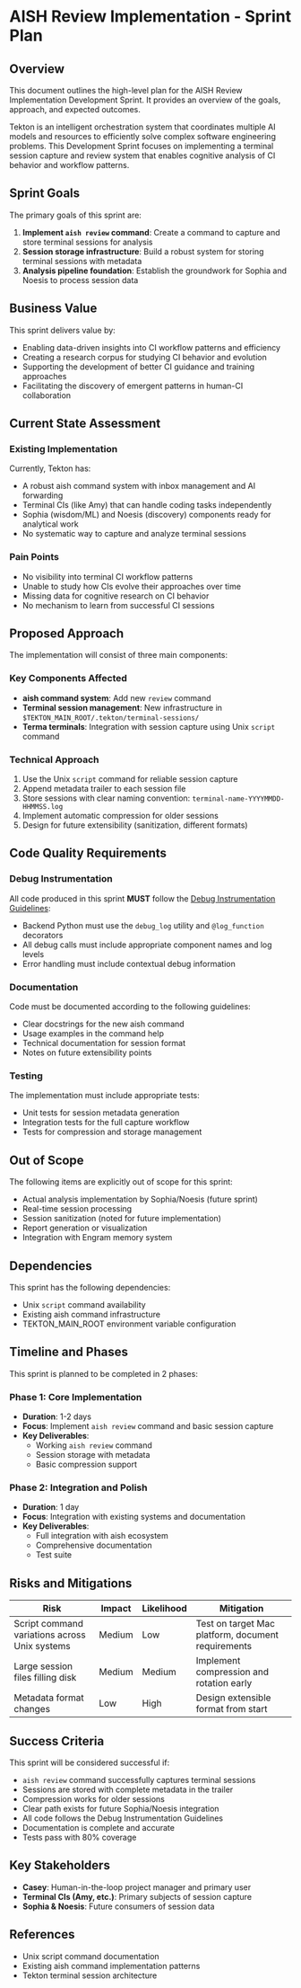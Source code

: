# AISH Review Implementation - Sprint Plan

## Overview

This document outlines the high-level plan for the AISH Review Implementation Development Sprint. It provides an overview of the goals, approach, and expected outcomes.

Tekton is an intelligent orchestration system that coordinates multiple AI models and resources to efficiently solve complex software engineering problems. This Development Sprint focuses on implementing a terminal session capture and review system that enables cognitive analysis of CI behavior and workflow patterns.

## Sprint Goals

The primary goals of this sprint are:

1. **Implement `aish review` command**: Create a command to capture and store terminal sessions for analysis
2. **Session storage infrastructure**: Build a robust system for storing terminal sessions with metadata
3. **Analysis pipeline foundation**: Establish the groundwork for Sophia and Noesis to process session data

## Business Value

This sprint delivers value by:

- Enabling data-driven insights into CI workflow patterns and efficiency
- Creating a research corpus for studying CI behavior and evolution
- Supporting the development of better CI guidance and training approaches
- Facilitating the discovery of emergent patterns in human-CI collaboration

## Current State Assessment

### Existing Implementation

Currently, Tekton has:
- A robust aish command system with inbox management and AI forwarding
- Terminal CIs (like Amy) that can handle coding tasks independently
- Sophia (wisdom/ML) and Noesis (discovery) components ready for analytical work
- No systematic way to capture and analyze terminal sessions

### Pain Points

- No visibility into terminal CI workflow patterns
- Unable to study how CIs evolve their approaches over time
- Missing data for cognitive research on CI behavior
- No mechanism to learn from successful CI sessions

## Proposed Approach

The implementation will consist of three main components:

### Key Components Affected

- **aish command system**: Add new `review` command
- **Terminal session management**: New infrastructure in `$TEKTON_MAIN_ROOT/.tekton/terminal-sessions/`
- **Terma terminals**: Integration with session capture using Unix `script` command

### Technical Approach

1. Use the Unix `script` command for reliable session capture
2. Append metadata trailer to each session file
3. Store sessions with clear naming convention: `terminal-name-YYYYMMDD-HHMMSS.log`
4. Implement automatic compression for older sessions
5. Design for future extensibility (sanitization, different formats)

## Code Quality Requirements

### Debug Instrumentation

All code produced in this sprint **MUST** follow the [Debug Instrumentation Guidelines](/MetaData/TektonDocumentation/DeveloperGuides/Debugging/DebuggingInstrumentation.md):

- Backend Python must use the `debug_log` utility and `@log_function` decorators
- All debug calls must include appropriate component names and log levels
- Error handling must include contextual debug information

### Documentation

Code must be documented according to the following guidelines:

- Clear docstrings for the new aish command
- Usage examples in the command help
- Technical documentation for session format
- Notes on future extensibility points

### Testing

The implementation must include appropriate tests:

- Unit tests for session metadata generation
- Integration tests for the full capture workflow
- Tests for compression and storage management

## Out of Scope

The following items are explicitly out of scope for this sprint:

- Actual analysis implementation by Sophia/Noesis (future sprint)
- Real-time session processing
- Session sanitization (noted for future implementation)
- Report generation or visualization
- Integration with Engram memory system

## Dependencies

This sprint has the following dependencies:

- Unix `script` command availability
- Existing aish command infrastructure
- TEKTON_MAIN_ROOT environment variable configuration

## Timeline and Phases

This sprint is planned to be completed in 2 phases:

### Phase 1: Core Implementation
- **Duration**: 1-2 days
- **Focus**: Implement `aish review` command and basic session capture
- **Key Deliverables**: 
  - Working `aish review` command
  - Session storage with metadata
  - Basic compression support

### Phase 2: Integration and Polish
- **Duration**: 1 day
- **Focus**: Integration with existing systems and documentation
- **Key Deliverables**: 
  - Full integration with aish ecosystem
  - Comprehensive documentation
  - Test suite

## Risks and Mitigations

| Risk | Impact | Likelihood | Mitigation |
|------|--------|------------|------------|
| Script command variations across Unix systems | Medium | Low | Test on target Mac platform, document requirements |
| Large session files filling disk | Medium | Medium | Implement compression and rotation early |
| Metadata format changes | Low | High | Design extensible format from start |

## Success Criteria

This sprint will be considered successful if:

- `aish review` command successfully captures terminal sessions
- Sessions are stored with complete metadata in the trailer
- Compression works for older sessions
- Clear path exists for future Sophia/Noesis integration
- All code follows the Debug Instrumentation Guidelines
- Documentation is complete and accurate
- Tests pass with 80% coverage

## Key Stakeholders

- **Casey**: Human-in-the-loop project manager and primary user
- **Terminal CIs (Amy, etc.)**: Primary subjects of session capture
- **Sophia & Noesis**: Future consumers of session data

## References

- Unix script command documentation
- Existing aish command implementation patterns
- Tekton terminal session architecture